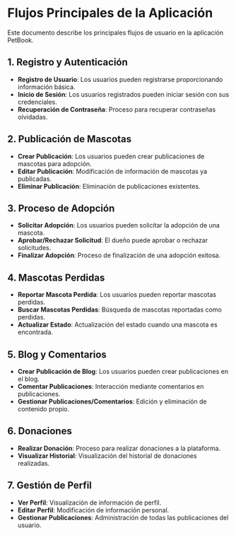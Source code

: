 # Flujos Principales de la Aplicación

Este documento describe los principales flujos de usuario en la aplicación PetBook.

## 1. Registro y Autenticación

- **Registro de Usuario**: Los usuarios pueden registrarse proporcionando información básica.
- **Inicio de Sesión**: Los usuarios registrados pueden iniciar sesión con sus credenciales.
- **Recuperación de Contraseña**: Proceso para recuperar contraseñas olvidadas.

## 2. Publicación de Mascotas

- **Crear Publicación**: Los usuarios pueden crear publicaciones de mascotas para adopción.
- **Editar Publicación**: Modificación de información de mascotas ya publicadas.
- **Eliminar Publicación**: Eliminación de publicaciones existentes.

## 3. Proceso de Adopción

- **Solicitar Adopción**: Los usuarios pueden solicitar la adopción de una mascota.
- **Aprobar/Rechazar Solicitud**: El dueño puede aprobar o rechazar solicitudes.
- **Finalizar Adopción**: Proceso de finalización de una adopción exitosa.

## 4. Mascotas Perdidas

- **Reportar Mascota Perdida**: Los usuarios pueden reportar mascotas perdidas.
- **Buscar Mascotas Perdidas**: Búsqueda de mascotas reportadas como perdidas.
- **Actualizar Estado**: Actualización del estado cuando una mascota es encontrada.

## 5. Blog y Comentarios

- **Crear Publicación de Blog**: Los usuarios pueden crear publicaciones en el blog.
- **Comentar Publicaciones**: Interacción mediante comentarios en publicaciones.
- **Gestionar Publicaciones/Comentarios**: Edición y eliminación de contenido propio.

## 6. Donaciones

- **Realizar Donación**: Proceso para realizar donaciones a la plataforma.
- **Visualizar Historial**: Visualización del historial de donaciones realizadas.

## 7. Gestión de Perfil

- **Ver Perfil**: Visualización de información de perfil.
- **Editar Perfil**: Modificación de información personal.
- **Gestionar Publicaciones**: Administración de todas las publicaciones del usuario.